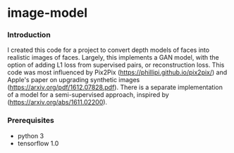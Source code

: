 # image-model

### Introduction

I created this code for a project to convert depth models of faces into realistic images of faces.  Largely, this implements
a GAN model, with the option of adding L1 loss from supervised pairs, or reconstruction loss.  This code was most influenced by Pix2Pix (https://phillipi.github.io/pix2pix/) and Apple's paper on upgrading synthetic images (https://arxiv.org/pdf/1612.07828.pdf).  There is a separate implementation of a model for a semi-supervised approach, inspired by (https://arxiv.org/abs/1611.02200).

### Prerequisites
- python 3
- tensorflow 1.0
